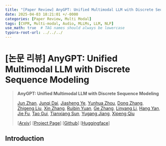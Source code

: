 ```yaml
---
title: "[Paper Review] AnyGPT: Unified Multimodal LLM with Discrete Sequence Modeling"
date: 2025-04-03 18:21:01 +/-0000
categories: [Paper Review, Multi Modal]
tags: [CVPR, Multi-modal, Audio, MLLMs, LLM, NLP]   
use_math: true  # TAG names should always be lowercase
typora-root-url: ../../../
---
```


# **[논문 리뷰] AnyGPT: Unified Multimodal LLM with Discrete Sequence Modeling**

> **AnyGPT: Unified Multimodal LLM with Discrete Sequence Modeling**
>
> [Jun Zhan](https://arxiv.org/search/cs?searchtype=author&query=Zhan,+J), [Junqi Dai](https://arxiv.org/search/cs?searchtype=author&query=Dai,+J), [Jiasheng Ye](https://arxiv.org/search/cs?searchtype=author&query=Ye,+J), [Yunhua Zhou](https://arxiv.org/search/cs?searchtype=author&query=Zhou,+Y), [Dong Zhang](https://arxiv.org/search/cs?searchtype=author&query=Zhang,+D), [Zhigeng Liu](https://arxiv.org/search/cs?searchtype=author&query=Liu,+Z), [Xin Zhang](https://arxiv.org/search/cs?searchtype=author&query=Zhang,+X), [Ruibin Yuan](https://arxiv.org/search/cs?searchtype=author&query=Yuan,+R), [Ge Zhang](https://arxiv.org/search/cs?searchtype=author&query=Zhang,+G), [Linyang Li](https://arxiv.org/search/cs?searchtype=author&query=Li,+L), [Hang Yan](https://arxiv.org/search/cs?searchtype=author&query=Yan,+H), [Jie Fu](https://arxiv.org/search/cs?searchtype=author&query=Fu,+J), [Tao Gui](https://arxiv.org/search/cs?searchtype=author&query=Gui,+T), [Tianxiang Sun](https://arxiv.org/search/cs?searchtype=author&query=Sun,+T), [Yugang Jiang](https://arxiv.org/search/cs?searchtype=author&query=Jiang,+Y), [Xipeng Qiu](https://arxiv.org/search/cs?searchtype=author&query=Qiu,+X)
>
> [[Arxiv](https://arxiv.org/abs/2402.12226)] [[Project Page](https://junzhan2000.github.io/AnyGPT.github.io/)] [[Github](https://github.com/OpenMOSS/AnyGPT)] [[Huggingface](https://huggingface.co/fnlp/AnyGPT-base)]





## **Introduction**


